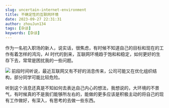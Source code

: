 ```yaml
---
slug: uncertain-internet-environment
title: 不确定性的互联网环境
date: 2023-09-27 22:31:31
author: zhouJun134
tags: [杂谈]
keywords: [杂谈]
---
```


作为一名初入职场的新人，说实话，很焦虑，有时候不知道自己的目标和现在的工作有着怎样的鸿沟，AI 时代的到来，互联网环境趋于饱和和稳定，如何更好的生存下去，常常是困扰我的一些问题。

<!-- truncate -->
![](https://img.zbus.top//zbus/blog/202309270805206.webp)
前段时间听说，最近互联网又有不好的消息传来，公司可能又在优化组织结构，部分同学可能比较危险。

听到这个消息还真是不知如何去表达自己内心的想法，我想说的，大环境的不景气，有时候真的不是我们能够所左右的，能做的更多应该是积极主动的将自己的现有工作做好，有深入，有思考的去做一些东西。


